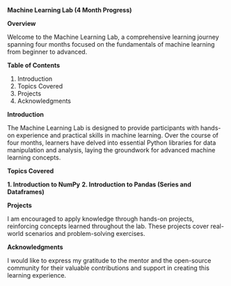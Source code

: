 __Machine Learning Lab (4 Month Progress)__

__Overview__

Welcome to the Machine Learning Lab, a comprehensive learning journey spanning four months focused on the fundamentals of machine learning from beginner to advanced.

__Table of Contents__

1. Introduction
2. Topics Covered
3. Projects
4. Acknowledgments

**Introduction**

The Machine Learning Lab is designed to provide participants with hands-on experience and practical skills in machine learning. 
Over the course of four months, learners have delved into essential Python libraries for data manipulation and analysis, laying the groundwork for
advanced machine learning concepts.

**Topics Covered**

**1. Introduction to NumPy**
**2. Introduction to Pandas (Series and Dataframes)**

**Projects**

I am encouraged to apply knowledge through hands-on projects, reinforcing concepts learned throughout the lab. These projects cover real-world scenarios and 
problem-solving exercises.

**Acknowledgments**

I would like to express my gratitude to the mentor and the open-source community for their valuable contributions and support in creating
this learning experience.
